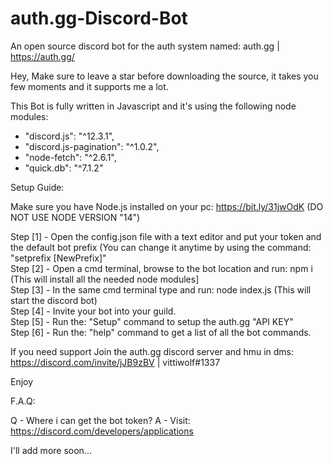 # auth.gg-Discord-Bot
An open source discord bot for the auth system named: auth.gg | https://auth.gg/


Hey, Make sure to leave a star before downloading the source, it takes you few moments and it supports me a lot.

This Bot is fully written in Javascript and it's using the following node modules:
- "discord.js": "^12.3.1",
- "discord.js-pagination": "^1.0.2",
- "node-fetch": "^2.6.1",
- "quick.db": "^7.1.2"

Setup Guide:

Make sure you have Node.js installed on your pc: https://bit.ly/31jwOdK (DO NOT USE NODE VERSION "14")

Step [1] - Open the config.json file with a text editor and put your token and the default bot prefix (You can change it anytime by using the command: "setprefix [NewPrefix]"     
Step [2] - Open a cmd terminal, browse to the bot location and run: npm i (This will install all the needed node modules]                                                           
Step [3] - In the same cmd terminal type and run: node index.js (This will start the discord bot)                                                                                   
Step [4] - Invite your bot into your guild.                                                                                                                                         
Step [5] - Run the: "Setup" command to setup the auth.gg "API KEY"                                                                                                                 
Step [6] - Run the: "help" command to get a list of all the bot commands.                                                                                                           

If you need support Join the auth.gg discord server and hmu in dms: https://discord.com/invite/jJB9zBV | vittiwolf#1337

Enjoy

F.A.Q:

Q - Where i can get the bot token?
A - Visit: https://discord.com/developers/applications

I'll add more soon...
